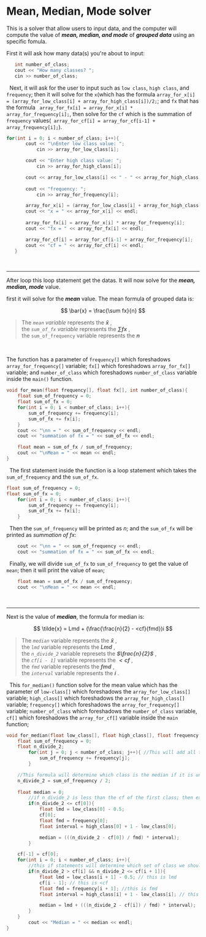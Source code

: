 # Mean, Median, Mode solver

 This is a solver that allow users to input data, and the computer will compute the value of ***mean, median, and mode*** of ***grouped data*** using an specific fomula.

First it will ask how many data(s) you're about to input:
 ```cpp
    int number_of_class;
    cout << "How many classes? ";
    cin >> number_of_class;
 ```
 $~$
Next, it will ask for the user to input such as `low class`, `high class`, and `frequency`; then it will solve for the `x`(which has the formula `array_for_x[i] = (array_for_low_class[i] + array_for_high_class[i])/2;`; and `fx` that has the formula ` array_for_fx[i] = array_for_x[i] * array_for_frequency[i];`, then solve for the `cf` which is the summation of `frequency` values(` array_for_cf[i] = array_for_cf[i-1] + array_frequency[i];`).

 ```C++
for(int i = 0; i < number_of_class; i++){
        cout << "\nEnter low class value: ";
            cin >> array_for_low_class[i];

        cout << "Enter high class value: ";
            cin >> array_for_high_class[i];

        cout << array_for_low_class[i] << " - " << array_for_high_class[i] << endl;
        
        cout << "frequency: ";
            cin >> array_for_frequency[i];

        array_for_x[i] = (array_for_low_class[i] + array_for_high_class[i])/2;
        cout << "x = " << array_for_x[i] << endl;
        
        array_for_fx[i] = array_for_x[i] * array_for_frequency[i];
        cout << "fx = " << array_for_fx[i] << endl;

        array_for_cf[i] = array_for_cf[i-1] + array_for_frequency[i];
        cout << "cf = " << array_for_cf[i] << endl;
    }
```
$~$
***
After loop this loop statement get the datas. It will now solve for the ***mean, median, mode*** value.

first it will solve for the ***mean*** value. The mean formula of grouped data is:

$$
\bar{x} = \frac{\sum fx}{n}
$$
>The _`mean` variable_ represents the ***$\bar{x}$*** ,<br/>
the _`sum_of_fx` variable_ represents the ***${\sum fx}$*** ,<br/>
the `sum_of_frequency` variable represents the ***$n$***

$~$

The function has a parameter of `frequency[]` which foreshadows `array_for_frequency[]` variable; `fx[]` which foreshadows `array_for_fx[]` variable; and `number_of_class` which foreshadows `number_of_class` variable inside the `main()` function.
```cpp
void for_mean(float frequency[], float fx[], int number_of_class){
    float sum_of_frequency = 0;
    float sum_of_fx = 0;
    for(int i = 0; i < number_of_class; i++){
        sum_of_frequency += frequency[i];
        sum_of_fx += fx[i];
    }
    cout << "\nn = " << sum_of_frequency << endl;
    cout << "summation of fx = " << sum_of_fx << endl;

    float mean = sum_of_fx / sum_of_frequency;
    cout << "\nMean = " << mean << endl;
} 
```

$~$
The first statement inside the function is a loop statement which takes the `sum_of_frequency` and the `sum_of_fx`.
```cpp
float sum_of_frequency = 0;
float sum_of_fx = 0;
    for(int i = 0; i < number_of_class; i++){
        sum_of_frequency += frequency[i];
        sum_of_fx += fx[i];
    }
```

$~$
Then the `sum_of_frequency` will be printed as _n_; and the `sum_of_fx` will be printed as _summation of fx_:
```cpp
    cout << "\nn = " << sum_of_frequency << endl;
    cout << "summation of fx = " << sum_of_fx << endl;
```

$~$
Finally, we will divide `sum_of_fx` to `sum_of_frequency` to get the value of `mean`; then it will print the value of `mean`;
```cpp
    float mean = sum_of_fx / sum_of_frequency;
    cout << "\nMean = " << mean << endl;
```

$~$
***
Next is the value of ***median***, the formula for median is:

$$
\tilde{x} = Lmd + (\frac{\frac{n}{2} - <cf}{fmd})i
$$

>The _`median`_ variable represents the ***$\tilde{x}$*** , <br/>
the _`lmd`_ variable represents the ***$Lmd$*** , <br/>
the _`n_divide_2`_ variable represets the ***$\frac{n}{2}$*** , <br/>
the _`cf[i - 1]`_ variable represents the ***$<cf$*** , <br/>
the _`fmd`_ variable represents the ***$fmd$*** , <br/>
the _`interval`_ variable represents the ***$i$*** .

$~$
This `for_median()` function solve for the mean value which has the parameter of `low-class[]` which foreshadows the `array_for_low_class[]` variable; `high_class[]` which foreshadows the `array_for_high_class[]` variable; `frequency[]` which foreshadows the `array_for_frequency[]` variable; `number_of_class` which foreshadows the `number_of_class` variable, `cf[]` which foreshadows the `array_for_cf[]` variable inside the `main` function;
```cpp
void for_median(float low_class[], float high_class[], float frequency[], int number_of_class, float cf[]){
    float sum_of_frequency = 0;
    float n_divide_2;
        for(int j = 0; j < number_of_class; j++){ //This will add all the frequency value
            sum_of_frequency += frequency[j];
        }

    //This formula will determine which class is the median if it is under the scope of a certain cf
    n_divide_2 = sum_of_frequency / 2; 
    
    float median = 0;
        //if n_divide_2 is less than the cf of the first class; then execute the body
        if(n_divide_2 <= cf[0]){ 
            float lmd = low_class[0] - 0.5;
            cf[0];
            float fmd = frequency[0];
            float interval = high_class[0] + 1 - low_class[0];

            median = (((n_divide_2 - cf[0]) / fmd) * interval);
        }

    cf[-1] = cf[0];
    for(int i = 0; i < number_of_class; i++){
        //this if statements will determine which set of class we should get every value we put in our formula
        if(n_divide_2 > cf[i] && n_divide_2 <= cf[i + 1]){ 
            float lmd = low_class[i + 1] - 0.5; // this is lmd
            cf[i - 1]; // this is <cf
            float fmd = frequency[i + 1]; //this is fmd
            float interval = high_class[i] + 1 - low_class[i]; // this is the interval

            median = lmd + (((n_divide_2 - cf[i]) / fmd) * interval);
        }
    }
        cout << "Median = " << median << endl;
}
```
